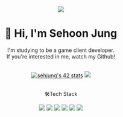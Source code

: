 <div align="center">
  <img src="https://capsule-render.vercel.app/api?type=waving&color=auto&height=200&section=header&text=Welcome%20to%20Sehoon's%20Github&fontSize=50" />
  
  <h1>👋 Hi, I'm Sehoon Jung</h1>
  I'm studying to be a game client developer.<br>
  If you're interested in me, watch my Github!<br><br>
  
 <a href="https://github.com/JaeSeoKim/badge42"><img src="https://badge42.vercel.app/api/v2/cl96xavh201310gjldmzwying/stats?cursusId=21&coalitionId=86" alt="sehjung's 42 stats" /></a>
<img src="https://github-readme-stats.vercel.app/api?username=Jsen27&theme=dracula&show_icons=true" />

 
 <br> <!-- 개행  -->
  🛠Tech Stack
  <br>
  
  <img src="https://img.shields.io/badge/C-A8B9CCC?style=flat-square&logo=c&logoColor=white"/>
  <img src="https://img.shields.io/badge/C++-00599C?style=flat-square&logo=cplusplus&logoColor=white"/>
  <img src="https://img.shields.io/badge/Github-181717?style=flat-square&logo=github&logoColor=white"/>
  <img src="https://img.shields.io/badge/UnrealEngine-0E1128?style=flat-square&logo=unrealengine&logoColor=white"/>
  <img src="https://img.shields.io/badge/macOS-000000?style=flat-square&logo=macos&logoColor=white"/>
  <img src="https://img.shields.io/badge/Linux-FCC624?style=flat-square&logo=linux&logoColor=white"/>

</div>
